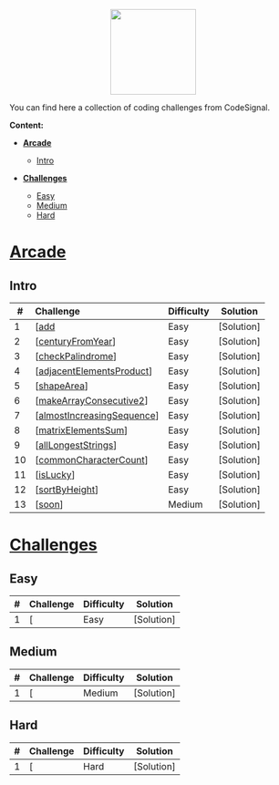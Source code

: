 <p align="center">
    <a href="https://app.codesignal.com/profile/pogryziony" target="_blank">
        <img height=150 src="https://yt3.ggpht.com/a/AGF-l7-kDyNl48bb0ApdFSgmpABdKvyE04l9QXDb1g=s900-mo-c-c0xffffffff-rj-k-no">
    </a>


You can find here a collection of coding challenges from CodeSignal.

**Content:**

 - [**Arcade**](#Arcade)
    - [Intro](#Intro)

 - [**Challenges**](#Challenges)
    - [Easy](#Easy)
    - [Medium](#Medium)
    - [Hard](#Hard)

# <u>Arcade</u>

## Intro

| #    | Challenge                                                    | Difficulty | Solution                                                     |
| ---- | :----------------------------------------------------------- | :--------- | ------------------------------------------------------------ |
| 1    | [<a href="https://app.codesignal.com/arcade/intro/level-1/jwr339Kq6e3LQTsfa">add</a>| Easy       | [Solution] |
| 2    | [<a href="https://app.codesignal.com/arcade/intro/level-1/egbueTZRRL5Mm4TXN">centuryFromYear</a>]| Easy       | [Solution] |
| 3    | [<a href="https://app.codesignal.com/arcade/intro/level-1/s5PbmwxfECC52PWyQ">checkPalindrome</a>]| Easy       | [Solution] |
| 4    | [<a href="https://app.codesignal.com/arcade/intro/level-2/xzKiBHjhoinnpdh6m">adjacentElementsProduct</a>]| Easy       | [Solution] |
| 5    | [<a href="https://app.codesignal.com/arcade/intro/level-2/yuGuHvcCaFCKk56rJ">shapeArea</a>]| Easy       | [Solution] |
| 6    | [<a href="https://app.codesignal.com/arcade/intro/level-2/bq2XnSr5kbHqpHGJC">makeArrayConsecutive2</a>]| Easy       | [Solution] |
| 7    | [<a href="https://app.codesignal.com/arcade/intro/level-2/2mxbGwLzvkTCKAJMG">almostIncreasingSequence</a>]| Easy       | [Solution] |
| 8    | [<a href="https://app.codesignal.com/arcade/intro/level-2/xskq4ZxLyqQMCLshr">matrixElementsSum</a>]| Easy       | [Solution] |
| 9    | [<a href="https://app.codesignal.com/arcade/intro/level-3/fzsCQGYbxaEcTr2bL">allLongestStrings</a>]| Easy       | [Solution] |
| 10    | [<a href="https://app.codesignal.com/arcade/intro/level-3/JKKuHJknZNj4YGL32">commonCharacterCount</a>]| Easy       | [Solution] |
| 11    | [<a href="https://app.codesignal.com/arcade/intro/level-3/3AdBC97QNuhF6RwsQ">isLucky</a>]| Easy       | [Solution] |
| 12    | [<a href="https://app.codesignal.com/arcade/intro/level-3/D6qmdBL2NYz49XHwM">sortByHeight</a>]| Easy       | [Solution] |
| 13    | [<a href="">soon</a>]|   Medium    | [Solution] |


# <u>Challenges</u>

## Easy
| #    | Challenge                                                    | Difficulty | Solution                                                     |
| ---- | :----------------------------------------------------------- | :--------- | ------------------------------------------------------------ |
| 1    | [<a href=""></a>| Easy       | [Solution] |
## Medium
| #    | Challenge                                                    | Difficulty | Solution                                                     |
| ---- | :----------------------------------------------------------- | :--------- | ------------------------------------------------------------ |
| 1    | [<a href=""></a>| Medium       | [Solution] |
## Hard
| #    | Challenge                                                    | Difficulty | Solution                                                     |
| ---- | :----------------------------------------------------------- | :--------- | ------------------------------------------------------------ |
| 1    | [<a href=""></a>| Hard       | [Solution] |
